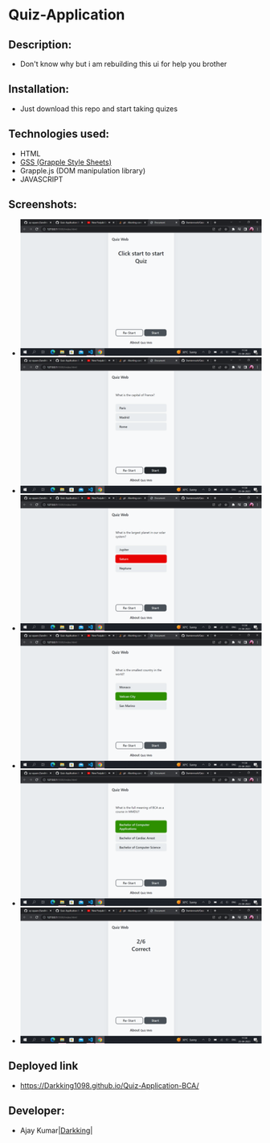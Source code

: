 # Quiz-Application

## Description:
* Don't know why but i am rebuilding this ui for help you brother

## Installation:
* Just download this repo and start taking quizes

## Technologies used:
  * HTML
  * [GSS (Grapple Style Sheets)](https://Darkking1098.github.io/GSS)
  * Grapple.js (DOM manipulation library)
  * JAVASCRIPT

## Screenshots:
* ![image](images/Screenshot%20(64).png)
* ![image](images/Screenshot%20(65).png)
* ![image](images/Screenshot%20(66).png)
* ![image](images/Screenshot%20(67).png)
* ![image](images/Screenshot%20(68).png)
* ![image](images/Screenshot%20(69).png)

## Deployed link
* https://Darkking1098.github.io/Quiz-Application-BCA/

## Developer:
* Ajay Kumar|[Darkking](https://github.com/Darkking1098)|
